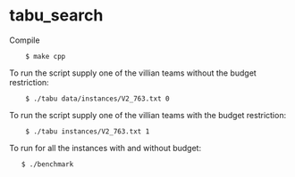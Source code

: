 tabu_search
===========

Compile

```
    $ make cpp 
```

To run the script supply one of the villian teams without the budget restriction:

```
    $ ./tabu data/instances/V2_763.txt 0
```

To run the script supply one of the villian teams with the budget restriction:

```
    $ ./tabu instances/V2_763.txt 1
```

To run for all the instances with and without budget:
```
   $ ./benchmark
